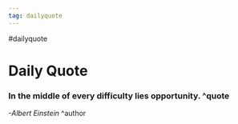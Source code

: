 ```yaml
---
tag: dailyquote
---
```


#dailyquote

# Daily Quote

### In the middle of every difficulty lies opportunity. ^quote
*-Albert Einstein* ^author
